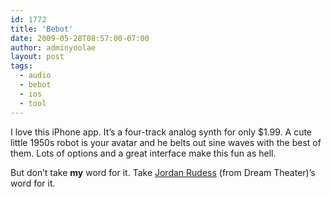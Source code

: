 ```yaml
---
id: 1772
title: 'Bebot'
date: 2009-05-28T08:57:00-07:00
author: adminyoolae
layout: post
tags:
  - audio
  - bebot
  - ios
  - tool
---
```

I love this iPhone app. It&#8217;s a four-track analog synth for only $1.99. A cute little 1950s robot is your avatar and he belts out sine waves with the best of them. Lots of options and a great interface make this fun as hell.

But don&#8217;t take **my** word for it. Take [Jordan Rudess](http://www.youtube.com/watch?v=KFG7-Q0WI7Q) (from Dream Theater)&#8217;s word for it.
